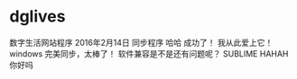 # dglives
数字生活网站程序 2016年2月14日 同步程序
哈哈 成功了！ 我从此爱上它！
windows 完美同步，太棒了！
软件兼容是不是还有问题呢？
SUBLIME  HAHAH 你好吗 